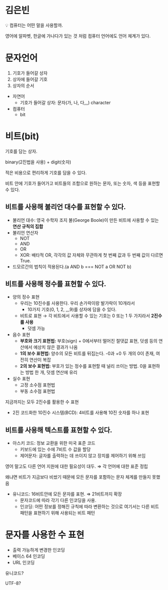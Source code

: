 # 김은빈

<aside>
💡 컴퓨터는 어떤 말을 사용할까. 

영어에 알파벳, 한글에 가나다가 있는 것 처럼 컴퓨터 언어에도 언어 체계가 있다.

</aside>

# 문자언어

1. 기호가 들어갈 상자
2. 상자에 들어갈 기호
3. 상자의 순서

- 자연어
    - 기호가 들어갈 상자:  문자(가, 나, 다,,,) character
- 컴퓨터
    - bit

# 비트(bit)

기호를 담는 상자.

binary(2진법을 사용) + digit(숫자)

적은 비용으로 편리하게 기호를 담을 수 있다.

비트 안에 기호가 들어가고 비트들의 조합으로 원하는 문자, 또는 숫자, 색 등을 표현할 수 있다.

## 비트를 사용해 불리언 대수를 표현할 수 있다.

- 불리언 대수: 영국 수학자 조지 불(George Boole)이 만든 비트에 사용할 수 있는 **연산 규칙의 집합**
- 불리언 연산자
    - NOT
    - AND
    - OR
    - XOR: 배타적 OR, 각각의 값 자체와 무관하게 첫 번째 값과 두 번째 값이 다르면 True.
- 드모르간의 법칙이 적용된다.(a AND b === NOT a OR NOT b)

## 비트를 사용해 정수를 표현할 수 있다.

- 양의 정수 표현
    - 우리는 10진수를 사용한다. 우리 손가락이랑 발가락이 10개라서
        - 10가지 기호(0, 1, 2, ,,,9)를 상자에 담을 수 있다.
    - 비트로 표현 → 각 비트에서 사용할 수 있는 기호는 0 또는 1 두 가지라서 **2진수를 사용**
        - 덧셈 가능
- 음수 표현
    - **부호와 크기 표현법:** 부호(sign) + 0에서부터 떨어진 절댓값 표현, 덧셈 등의 연산에서 예상치 않은 결과가 나옴
    - **1의 보수 표현법:** 양수의 모든 비트를 뒤집는다. -0과 +0 두 개의 0이 존재, 여전히 연산이 복잡
    - **2의 보수 표현법:** 부호가 있는 정수를 표현할 때 널리 쓰이는 방법. 0을 표현하는 방법 한 개, 덧셈 연산에 유리
- 실수 표현
    - 고정 소수점 표현법
    - 부동 소수점 표현법

지금까지는 모두 2진수를 활용한 수 표현

- 2진 코드화한 10진수 시스템(BCD): 4비트를 사용해 10진 숫자를 하나 표현

## 비트를 사용해 텍스트를 표현할 수 있다.

- 아스키 코드: 정보 교환을 위한 미국 표준 코드
    - 키보드에 있는 수에 7비트 수 값을 할당
    - 제어문자: 글자를 출력하는 데 쓰이지 않고 장치를 제어하기 위해 쓰임

영어 말고도 다른 언어 지원에 대한 필요성이 대두. ⇒ 각 언어에 대한 표준 정립

왜냐면 비트가 지금보다 비쌌기 때문에 모든 문자를 포함하는 문자 체계를 만들지 못했음

- 유니코드: 16비트안에 모든 문자를 표현. ⇒ 21비트까지 확장
    - 문자코드에 따라 각기 다른 인코딩을 사용.
    - 인코딩: 어떤 정보를 정해진 규칙에 따라 변환하는 것으로 여기서는 다른 비트 패턴을 표현하기 위해  사용되는 비트 패턴

# 문자를 사용한 수 표현

- 출력 가능하게 변경한 인코딩
- 베이스 64 인코딩
- URL 인코딩

유니코드?

UTF-8?